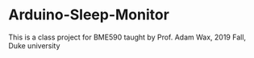 # Arduino-Sleep-Monitor
This is a class project for BME590 taught by Prof. Adam Wax, 2019 Fall, Duke university 
